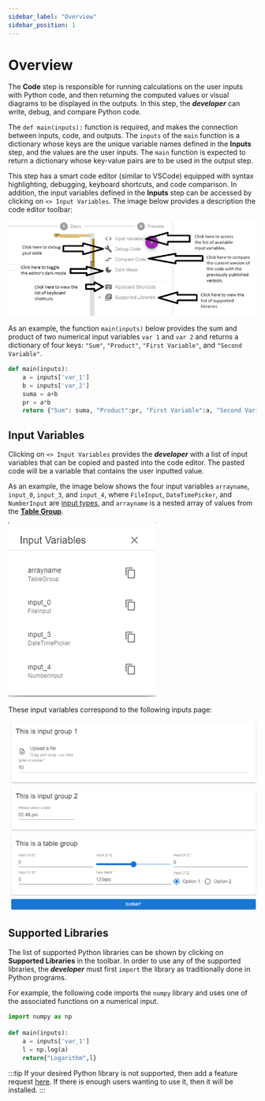```yaml
---
sidebar_label: "Overview"
sidebar_position: 1
---
```


# Overview

The **Code** step is responsible for running calculations on the user inputs with Python code, and then returning the computed values or visual diagrams to be displayed in the outputs. In this step, the _**developer**_ can write, debug, and compare Python code.

The `def main(inputs):` function is required, and makes the connection between inputs, code, and outputs. The `inputs` of the `main` function is a dictionary whose keys are the unique variable names defined in the **Inputs** step, and the values are the user inputs. The `main` function is expected to return a dictionary whose key-value pairs are to be used in the output step.

This step has a smart code editor (similar to VSCode) equipped with syntax highlighting, debugging, keyboard shortcuts, and code comparison. In addition, the input variables defined in the **Inputs** step can be accessed by clicking on `<> Input Variables`. The image below provides a description the code editor toolbar:

<div style={{textAlign: 'center'}}>

![img alt](/docs/code/toolbar.png)

</div>

As an example, the function `main(inputs)` below provides the sum and product of two numerical input variables `var 1` and `var 2` and returns a dictionary of four keys: `"Sum"`, `"Product"`, `"First Variable"`, and `"Second Variable"`.

```python
def main(inputs):
    a = inputs['var_1']
    b = inputs['var_2']
    suma = a+b
    pr = a*b
    return {"Sum": suma, "Product":pr, "First Variable":a, "Second Variable":b}
```

## Input Variables

Clicking on `<> Input Variables` provides the _**developer**_ with a list of input variables that can be copied and pasted into the code editor. The pasted code will be a variable that contains the user inputted value.

As an example, the image below shows the four input variables `arrayname`, `input_0`, `input_3`, and `input_4`, where `FileInput`, `DateTimePicker`, and `NumberInput` are [input types](../inputs/input-types), and `arrayname` is a nested array of values from the [**Table Group**](../inputs/table-group).

<div style={{textAlign: 'center'}}>

![img alt](/docs/code/input_variables.png)

</div>

These input variables correspond to the following inputs page:

<div style={{textAlign: 'center'}}>

![img alt](/docs/code/ex_inputs.png)

</div>

## Supported Libraries

The list of supported Python libraries can be shown by clicking on **Supported Libraries** in the toolbar. In order to use any of the supported libraries, the _**developer**_ must first `import` the library as traditionally done in Python programs.

For example, the following code imports the `numpy` library and uses one of the associated functions on a numerical input.

```python
import numpy as np

def main(inputs):
    a = inputs['var_1']
    l = np.log(a)
    return{"Logarithm",l}
```

:::tip
If your desired Python library is not supported, then add a feature request [here](https://community.mecsimcalc.com/c/feedback/feature-requests/7). If there is enough users wanting to use it, then it will be installed.
:::
